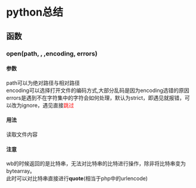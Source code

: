 # python总结
## 函数
### open(path, , ,encoding, errors)
#### 参数
path可以为绝对路径与相对路径  
encoding可以选择打开文件的编码方式,大部分乱码是因为encoding选错的原因  
errors是遇到不在字符集中的字符会如何处理，默认为strict，即遇见就报错，可以改为ignore，遇见直接<font color='red'>跳过</font>
#### 用法
读取文件内容
#### 注意
wb的时候返回的是比特串，无法对比特串的比特进行操作，除非将比特串变为bytearray。  
此时可以对比特串直接进行**quote**(相当于php中的urlencode)